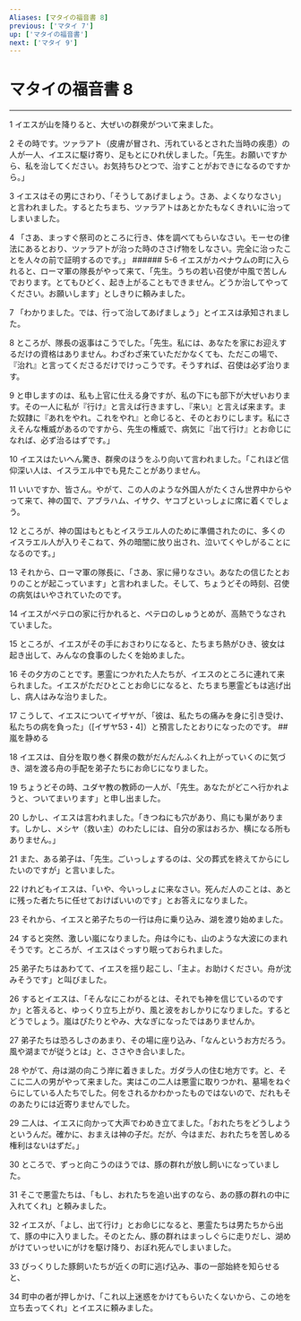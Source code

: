 ```yaml
---
Aliases: [マタイの福音書 8]
previous: ['マタイ 7']
up: ['マタイの福音書']
next: ['マタイ 9']
---
```

# マタイの福音書 8

***




1 
イエスが山を降りると、大ぜいの群衆がついて来ました。 



2 
その時です。ツァラアト（皮膚が冒され、汚れているとされた当時の疾患）の人が一人、イエスに駆け寄り、足もとにひれ伏しました。「先生。お願いですから、私を治してください。お気持ちひとつで、治すことがおできになるのですから。」 



3 
イエスはその男にさわり、「そうしてあげましょう。さあ、よくなりなさい」と言われました。するとたちまち、ツァラアトはあとかたもなくきれいに治ってしまいました。 



4 
「さあ、まっすぐ祭司のところに行き、体を調べてもらいなさい。モーセの律法にあるとおり、ツァラアトが治った時のささげ物をしなさい。完全に治ったことを人々の前で証明するのです。」 ###### 5-6 イエスがカペナウムの町に入られると、ローマ軍の隊長がやって来て、「先生。うちの若い召使が中風で苦しんでおります。とてもひどく、起き上がることもできません。どうか治してやってください。お願いします」としきりに頼みました。 



7 
「わかりました。では、行って治してあげましょう」とイエスは承知されました。 



8 
ところが、隊長の返事はこうでした。「先生。私には、あなたを家にお迎えするだけの資格はありません。わざわざ来ていただかなくても、ただこの場で、『治れ』と言ってくださるだけでけっこうです。そうすれば、召使は必ず治ります。 



9 
と申しますのは、私も上官に仕える身ですが、私の下にも部下が大ぜいおります。その一人に私が『行け』と言えば行きますし、『来い』と言えば来ます。また奴隷に『あれをやれ。これをやれ』と命じると、そのとおりにします。私にさえそんな権威があるのですから、先生の権威で、病気に『出て行け』とお命じになれば、必ず治るはずです。」 



10 
イエスはたいへん驚き、群衆のほうをふり向いて言われました。「これほど信仰深い人は、イスラエル中でも見たことがありません。 



11 
いいですか、皆さん。やがて、この人のような外国人がたくさん世界中からやって来て、神の国で、アブラハム、イサク、ヤコブといっしょに席に着くでしょう。 



12 
ところが、神の国はもともとイスラエル人のために準備されたのに、多くのイスラエル人が入りそこねて、外の暗闇に放り出され、泣いてくやしがることになるのです。」 



13 
それから、ローマ軍の隊長に、「さあ、家に帰りなさい。あなたの信じたとおりのことが起こっています」と言われました。そして、ちょうどその時刻、召使の病気はいやされていたのです。 



14 
イエスがペテロの家に行かれると、ペテロのしゅうとめが、高熱でうなされていました。 



15 
ところが、イエスがその手におさわりになると、たちまち熱がひき、彼女は起き出して、みんなの食事のしたくを始めました。 



16 
その夕方のことです。悪霊につかれた人たちが、イエスのところに連れて来られました。イエスがただひとことお命じになると、たちまち悪霊どもは逃げ出し、病人はみな治りました。 



17 
こうして、イエスについてイザヤが、「彼は、私たちの痛みを身に引き受け、私たちの病を負った」（[イザヤ53・4]）と預言したとおりになったのです。 ## 嵐を静める 



18 
イエスは、自分を取り巻く群衆の数がだんだんふくれ上がっていくのに気づき、湖を渡る舟の手配を弟子たちにお命じになりました。 



19 
ちょうどその時、ユダヤ教の教師の一人が、「先生。あなたがどこへ行かれようと、ついてまいります」と申し出ました。 



20 
しかし、イエスは言われました。「きつねにも穴があり、鳥にも巣があります。しかし、メシヤ（救い主）のわたしには、自分の家はおろか、横になる所もありません。」 



21 
また、ある弟子は、「先生。ごいっしょするのは、父の葬式を終えてからにしたいのですが」と言いました。 



22 
けれどもイエスは、「いや、今いっしょに来なさい。死んだ人のことは、あとに残った者たちに任せておけばいいのです」とお答えになりました。 



23 
それから、イエスと弟子たちの一行は舟に乗り込み、湖を渡り始めました。 



24 
すると突然、激しい嵐になりました。舟は今にも、山のような大波にのまれそうです。ところが、イエスはぐっすり眠っておられました。 



25 
弟子たちはあわてて、イエスを揺り起こし、「主よ。お助けください。舟が沈みそうです」と叫びました。 



26 
するとイエスは、「そんなにこわがるとは、それでも神を信じているのですか」と答えると、ゆっくり立ち上がり、風と波をおしかりになりました。するとどうでしょう。嵐はぴたりとやみ、大なぎになったではありませんか。 



27 
弟子たちは恐ろしさのあまり、その場に座り込み、「なんというお方だろう。風や湖までが従うとは」と、ささやき合いました。 



28 
やがて、舟は湖の向こう岸に着きました。ガダラ人の住む地方です。と、そこに二人の男がやって来ました。実はこの二人は悪霊に取りつかれ、墓場をねぐらにしている人たちでした。何をされるかわかったものではないので、だれもそのあたりには近寄りませんでした。 



29 
二人は、イエスに向かって大声でわめき立てました。「おれたちをどうしようというんだ。確かに、おまえは神の子だ。だが、今はまだ、おれたちを苦しめる権利はないはずだ。」 



30 
ところで、ずっと向こうのほうでは、豚の群れが放し飼いになっていました。 



31 
そこで悪霊たちは、「もし、おれたちを追い出すのなら、あの豚の群れの中に入れてくれ」と頼みました。 



32 
イエスが、「よし、出て行け」とお命じになると、悪霊たちは男たちから出て、豚の中に入りました。そのとたん、豚の群れはまっしぐらに走りだし、湖めがけていっせいにがけを駆け降り、おぼれ死んでしまいました。 



33 
びっくりした豚飼いたちが近くの町に逃げ込み、事の一部始終を知らせると、 



34 
町中の者が押しかけ、「これ以上迷惑をかけてもらいたくないから、この地を立ち去ってくれ」とイエスに頼みました。

